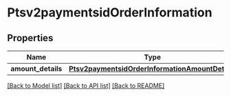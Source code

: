 # Ptsv2paymentsidOrderInformation

## Properties
Name | Type | Description | Notes
------------ | ------------- | ------------- | -------------
**amount_details** | [**Ptsv2paymentsidOrderInformationAmountDetails**](Ptsv2paymentsidOrderInformationAmountDetails.md) |  | [optional] 

[[Back to Model list]](../README.md#documentation-for-models) [[Back to API list]](../README.md#documentation-for-api-endpoints) [[Back to README]](../README.md)


